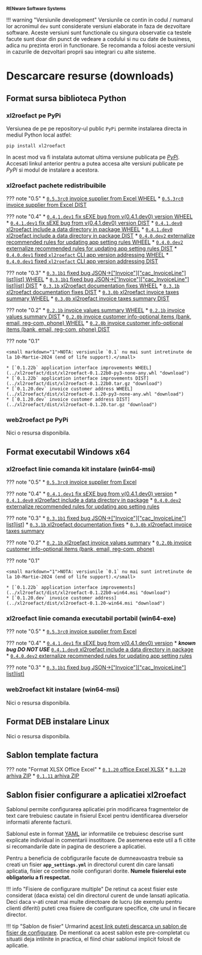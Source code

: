 
<small>**RENware Software Systems**</small>

<!--NOTE: DISCLAIMER -->

!!! warning "Versiunile development"
    Versiunile ce contin in codul / numarul lor acronimul `dev` sunt considerate versiuni elaborate in faza de dezvoltare software.
    Aceste versiuni sunt functionale cu singura observatie ca testele facute sunt doar din punct de vedeare a codului si nu cu date de business, adica nu prezinta erori in functionare.
    Se recomanda a folosi aceste versiuni in cazurile de dezvoltari proprii sau integrari cu alte sisteme.





# Descarcare resurse (downloads)

<!-- NOTE: intentionally no TOC in this doc -->


## Format sursa biblioteca Python  <a id="format-biblioteca-python"></a>


### xl2roefact pe PyPi  <a id="pachetul-xl2roefact-pe-pypi"></a>

Versiunea de pe pe repository-ul public `PyPi` permite instalarea directa in mediul Python local astfel:
```shell
pip install xl2roefact
```
In acest mod va fi instalata automat ultima versiune publicata pe *[PyPi](https://pypi.org/project/xl2roefact/)*. Accesati linkul anterior pentru a putea accesa alte versiuni publicate pe *PyPi* si modul de instalare a acestora.




### xl2roefact pachete redistribuibile   <a id="pachetul-xl2roefact-python-library-format-sursa"></a>

<!--NOTE: for each version there is a pair: WHEEL & DIST -->


??? note "0.5"
    * [`0.5.3rc0` invoice supplier from Excel WHEEL](../xl2roefact/dist/xl2roefact-0.5.3rc0-py3-none-any.whl)
    * [`0.5.3rc0` invoice supplier from Excel DIST](../xl2roefact/dist/xl2roefact-0.5.3rc0.tar.gz)


??? note "0.4"
    * [`0.4.1.dev1` fix sEXE bug from v(0.4.1.dev0) version WHEEL](../xl2roefact/dist/xl2roefact-0.4.1.dev1-py3-none-any.whl "download")
    * [`0.4.1.dev1` fix sEXE bug from v(0.4.1.dev0) version DIST](../xl2roefact/dist/xl2roefact-0.4.1.dev1.tar.gz "download")
    * [`0.4.1.dev0` xl2roefact include a data directory in package WHEEL](../xl2roefact/dist/xl2roefact-0.4.1.dev0-py3-none-any.whl "download")
    * [`0.4.1.dev0` xl2roefact include a data directory in package DIST](../xl2roefact/dist/xl2roefact-0.4.1.dev0.tar.gz "download")
    * [`0.4.0.dev2` externalize recommended rules for updating app setting rules WHEEL](../xl2roefact/dist/xl2roefact-0.4.0.dev2-py3-none-any.whl "download")
    * [`0.4.0.dev2` externalize recommended rules for updating app setting rules DIST](../xl2roefact/dist/xl2roefact-0.4.0.dev2.tar.gz "download")
    * [`0.4.0.dev1` fixed `xl2roefact` CLI app version addressing WHEEL](../xl2roefact/dist/xl2roefact-0.4.0.dev1-py3-none-any.whl "download")
    * [`0.4.0.dev1` fixed `xl2roefact` CLI app version addressing DIST](../xl2roefact/dist/xl2roefact-0.4.0.dev1.tar.gz "download")


??? note "0.3"
    * [`0.3.1b1` fixed bug JSON->["Invoice"]["cac_InvoiceLine"] list[list] WHEEL](../xl2roefact/dist/xl2roefact-0.3.1b1-py3-none-any.whl "download")
    * [`0.3.1b1` fixed bug JSON->["Invoice"]["cac_InvoiceLine"] list[list] DIST](../xl2roefact/dist/xl2roefact-0.3.1b1.tar.gz "download")
    * [`0.3.1b` xl2roefact documentation fixes WHEEL](../xl2roefact/dist/xl2roefact-0.3.1b0-py3-none-any.whl "download")
    * [`0.3.1b` xl2roefact documentation fixes DIST](../xl2roefact/dist/xl2roefact-0.3.1b0.tar.gz "download")
    * [`0.3.0b` xl2roefact invoice taxes summary WHEEL](../xl2roefact/dist/xl2roefact-0.3.0b0-py3-none-any.whl "download")
    * [`0.3.0b` xl2roefact invoice taxes summary DIST](../xl2roefact/dist/xl2roefact-0.3.0b0.tar.gz "download")


??? note "0.2"
    * [`0.2.1b` invoice values summary WHEEL](../xl2roefact/dist/xl2roefact-0.2.1b0-py3-none-any.whl "download")
    * [`0.2.1b` invoice values summary DIST](../xl2roefact/dist/xl2roefact-0.2.1b0.tar.gz "download")
    * [`0.2.0b` invoice customer info-optional items (bank, email, reg-com, phone) WHEEL](../xl2roefact/dist/xl2roefact-0.2.0b0-py3-none-any.whl "download")
    * [`0.2.0b` invoice customer info-optional items (bank, email, reg-com, phone) DIST](../xl2roefact/dist/xl2roefact-0.2.0b0.tar.gz "download")


??? note "0.1"

    <small markdown="1">NOTA: versiunile `0.1` nu mai sunt intretinute de la 10-Martie-2024 (end of life support).</small>

    * [`0.1.22b` application interface improvements WHEEL](../xl2roefact/dist/xl2roefact-0.1.22b0-py3-none-any.whl "download")
    * [`0.1.22b` application interface improvements DIST](../xl2roefact/dist/xl2roefact-0.1.22b0.tar.gz "download")
    * [`0.1.20.dev` invoice customer address WHEEL](../xl2roefact/dist/xl2roefact-0.1.20-py3-none-any.whl "download")
    * [`0.1.20.dev` invoice customer address DIST](../xl2roefact/dist/xl2roefact-0.1.20.tar.gz "download")




### web2roefact pe PyPi   <a id="pachetul-web2roefact-pe-pypi"></a>

Nici o resursa disponibila.










## Format executabil Windows x64   <a id="format-executabil-windows-x64"></a>

### xl2roefact linie comanda kit instalare (win64-msi)   <a id="aplicatia-xl2roefact-linie-comanda-pachet-instalare-win64-msi"></a>

??? note "0.5"
    * [`0.5.3rc0` invoice supplier from Excel](../xl2roefact/dist/xl2roefact-0.5.3rc0-win64.msi)

??? note "0.4"
    * [`0.4.1.dev1` fix sEXE bug from v(0.4.1.dev0) version](../xl2roefact/dist/xl2roefact-0.4.1.dev1-win64.msi "download")
    * [`0.4.1.dev0` xl2roefact include a data directory in package](../xl2roefact/dist/xl2roefact-0.4.1.dev0-win64.msi "download")
    * [`0.4.0.dev2` externalize recommended rules for updating app setting rules](../xl2roefact/dist/xl2roefact-0.4.0.dev2-win64.msi "download")


??? note "0.3"
    * [`0.3.1b1` fixed bug JSON->["Invoice"]["cac_InvoiceLine"] list[list]](../xl2roefact/dist/xl2roefact-0.3.1b1-win64.msi "download")
    * [`0.3.1b` xl2roefact documentation fixes](../xl2roefact/dist/xl2roefact-0.3.1b0-win64.msi "download")
    * [`0.3.0b` xl2roefact invoice taxes summary](../xl2roefact/dist/xl2roefact-0.3.0b0-win64.msi "download")


??? note "0.2"
    * [`0.2.1b` xl2roefact invoice values summary](../xl2roefact/dist/xl2roefact-0.2.1b0-win64.msi "download")
    * [`0.2.0b` invoice customer info-optional items (bank, email, reg-com, phone)](../xl2roefact/dist/xl2roefact-0.2.0b0-win64.msi "download")


??? note "0.1"

    <small markdown="1">NOTA: versiunile `0.1` nu mai sunt intretinute de la 10-Martie-2024 (end of life support).</small>

    * [`0.1.22b` application interface improvements](../xl2roefact/dist/xl2roefact-0.1.22b0-win64.msi "download")
    * [`0.1.20.dev` invoice customer address](../xl2roefact/dist/xl2roefact-0.1.20-win64.msi "download")



### xl2roefact linie comanda executabil portabil (win64-exe)   <a id="aplicatia-xl2roefact-linie-comanda-executabil-portabil-win64-exe"></a>

??? note "0.5"
    * [`0.5.3rc0` invoice supplier from Excel](../xl2roefact/dist/xl2roefact-0.5.3rc0-win64.exe)


??? note "0.4"
    * [`0.4.1.dev1` fix sEXE bug from v(0.4.1.dev0) version](../xl2roefact/dist/xl2roefact-0.4.1.dev1-win64.exe "download")
    * ***known bug DO NOT USE*** [`0.4.1.dev0` xl2roefact include a data directory in package](../xl2roefact/dist/xl2roefact-0.4.1.dev0-win64.exe "download")
    * [`0.4.0.dev2` externalize recommended rules for updating app setting rules](../xl2roefact/dist/xl2roefact-0.4.0.dev2-win64.exe "download")


??? note "0.3"
    * [`0.3.1b1` fixed bug JSON->["Invoice"]["cac_InvoiceLine"] list[list]](../xl2roefact/dist/xl2roefact-0.3.1b1-win64.exe "download")


### web2roefact kit instalare (win64-msi)   <a id="aplicatia-web2roefact-pachet-instalare-win64-msi"></a>

Nici o resursa disponibila.










## Format DEB instalare Linux   <a id="format-deb-instalare-linux"></a>

Nici o resursa disponibila.








## Sablon template factura   <a id="sablon-template-factura"></a>

??? note "Format XLSX Office Excel"
    * [`0.1.20` office Excel XLSX](../excel_invoice_template/invoice_template_CU_tva.xlsx "download")
    * [`0.1.20` arhiva ZIP](../excel_invoice_template/released_packages/0.1.20-excel_invoice_template.zip "download")
    * [`0.1.11` arhiva ZIP](../excel_invoice_template/released_packages/0.1.11-excel_invoice_template.zip "download")










## Sablon fisier configurare a aplicatiei xl2roefact   <a id="sablon-fisier-configurare-a-aplicatiei-xl2roefact"></a>

Sablonul permite configurarea aplicatiei prin modificarea fragmentelor de text care trebuiesc cautate in fisierul Excel pentru identificarea diverselor informatii aferente facturii.

Sablonul este in format [YAML](https://yaml.org/) iar informatiile ce trebuiesc descrise sunt explicate individual in comentarii insotitoare.
De asemenea este util a fi citite si recomandarile date in pagina de descriere a aplicatiei.

Pentru a beneficia de cobfigurarile facute de dumneavoastra trebuie sa creati un fisier **`app_settings.yml`** in directorul curent din care lansati aplicatia, fisier ce contine noile configurari dorite.
**Numele fisierelui este obligatoriu a fi respectat.**

!!! info "Fisiere de configurare multiple"
    De retinut ca acest fisier este considerat (daca exista) cel din directorul curent de unde lansati aplicatia. Deci daca v-ati creat mai multe directoare de lucru (de exemplu pentru clienti diferiti) puteti crea fisiere de configurare specifice, cite unul in fiecare director.

!!! tip "Sablon de fisier"
    Urmarind [acest link puteti descarca un sablon de fisier de configurare](./../xl2roefact/xl2roefact/data/app_settings.yml "download").
    De mentionat ca acest sablon este pre-completat cu situatii deja intilnite in practica, el fiind chiar sablonul implicit folosit de aplicatie.





